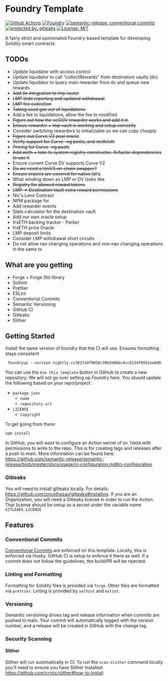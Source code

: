 # Foundry Template

[![Github Actions][gha-badge]][gha] [![Foundry][foundry-badge]][foundry] [![semantic-release: conventional commits][commits-badge]][commits] [![protected by: gitleaks][gitleaks-badge]][gitleaks] [![License: MIT][license-badge]][license]

[gha]: https://github.com/codenutt/foundry-template/actions
[gha-badge]: https://github.com/codenutt/foundry-template/actions/workflows/ci.yml/badge.svg
[foundry]: https://getfoundry.sh/
[foundry-badge]: https://img.shields.io/badge/Built%20with-Foundry-FFDB1C.svg
[commits]: https://github.com/semantic-release/semantic-release
[commits-badge]: https://img.shields.io/badge/semantic--release-conventialcommits-e10079?logo=semantic-release
[license]: https://opensource.org/licenses/MIT
[license-badge]: https://img.shields.io/badge/License-MIT-blue.svg
[gitleaks-badge]: https://img.shields.io/badge/protected%20by-gitleaks-blue
[gitleaks]: https://gitleaks.io/

A fairly strict and opinionated Foundry-based template for developing Solidity smart contracts.

## TODOs

-   Update liquidator with access control
-   Update liquidator to call "collectRewards" from destination vaults (dv)
-   Update liquidator to query main rewarder from dv and queue new rewards
-   ~~Add 0x integration to lmp router~~
-   ~~LMP debt reporting and updated withdrawal~~
-   ~~LMP fee collection~~
-   ~~Taking used gas out of liquidations~~
-   Add a fee to liquidations, allow the fee to modified
-   ~~Figure out how the veOGV rewarder works and add it in~~
-   ~~Ensure rewarder + lmp vault is working and setup correctly~~
-   Consider switching rewarders to initializable so we can copy cheaply
-   ~~Figure out Curve V2 pool oracle~~
-   ~~Verify support for Curve -ng pools, and steth/eth~~
-   ~~Pricing for Curve -ng pools~~
-   ~~Add weth + toke to system registry constructor. Refactor dependencies to use it~~
-   Ensure current Curve DV supports Curve V2
-   ~~Do we need a UniV3 on-chain swapper?~~
-   ~~Ensure oracles are covered for native lst's~~
-   What winding down an LMP or DV looks like
-   ~~Registry for allowed reward tokens~~
-   ~~LMP -> Destination Vault extra reward permissions~~
-   Nic's Lens Contract
-   NPM package for
-   Add rewarder events
-   Stats calculator for the destination vault
-   Add our own oracle setup
-   frxETH backing tracker - Parker
-   frxETH price Oracle
-   LMP deposit limits
-   Consider LMP withdrawal short circuits
-   Do not allow nav changing operations and non-nav changing operations in the same tx

## What are you getting

-   Forge + Forge Std library
-   Solhint
-   Prettier
-   ESLint
-   Conventional Commits
-   Semantic Versioning
-   GitHub CI
-   Gitleaks
-   Slither

## Getting Started

Install the same version of foundry that the CI will use. Ensures formatting stays consistent

```
 foundryup --version nightly-cc5637a979050c39b3d06bc4cc6134f0591ee8d0
```

You can use the `Use this template` button in GitHub to create a new repository. We will not go over setting up Foundry here.
You should update the following based on your repo/project:

-   `package.json`
    -   `name`
    -   `repository.url`
-   `LICENSE`
    -   `Copyright`

To get going from there:

```
npm install
```

In GitHub, you will want to configure an Action secret of `GH_TOKEN` with permissions to write to the repo.
This is for creating tags and releases after a push to main. More information can be found here:
https://github.com/semantic-release/semantic-release/blob/master/docs/usage/ci-configuration.md#ci-configuration

### Gitleaks

You will need to install gitleaks locally. For details: https://github.com/zricethezav/gitleaks#installing.
If you are an Organization, you will need a Gitleaks license in order to run the Action. That license should be setup
as a secret under the variable name `GITLEAKS_LICENSE`

## Features

### Conventional Commits

[Conventional Commits](https://www.conventionalcommits.org/) are enforced on this template. Locally, this is enforced via Husky. GitHub CI is setup to enforce it there as well.
If a commit does not follow the guidelines, the build/PR will be rejected.

### Linting and Formatting

Formatting for Solidity files is provided via `forge`. Other files are formatted via `prettier`. Linting is provided by `solhint` and `eslint`.

### Versioning

Semantic versioning drives tag and release information when commits are pushed to main. Your commit will automatically tagged with the version number,
and a release will be created in GitHub with the change log.

### Security Scanning

#### Slither

Slither will run automatically in CI. To run the `scan:slither` command locally you'll need to ensure you have Slither installed: https://github.com/crytic/slither#how-to-install
